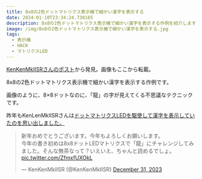 ```yaml
---
title: 8x8の2色ドットマトリクス表示機で細かい漢字を表示する
date: 2024-01-10T23:34:24.730165
description: 8x8の2色ドットマトリクス表示機で細かい漢字を表示する作例を紹介します
image: /img/8x8の2色ドットマトリクス表示機で細かい漢字を表示する.jpg
tags:
  - 表示機
  - HACK
  - マトリクスLED
---
```

[KenKenMkIISRさんのポスト](https://twitter.com/KenKenMkIISR/status/1741477812564013323)から発見。画像もここから転載。

8x8の2色ドットマトリクス表示機で細かい漢字を表示する作例です。

画像のように、8×8ドットなのに、「龍」の字が見えてくる不思議なテクニックです。

昨年もKenLenMkIISRさんは[ドットマトリクスLEDを駆使して漢字を表示していたのを思い出しました。](../../post/低解像度のドットマトリクスledで複雑な漢字を表示するhack)


<blockquote class="twitter-tweet"><p lang="ja" dir="ltr">新年おめでとうございます。今年もよろしくお願いします。<br>今年の書き初めは8x8ドットLEDマトリクスで「龍」にチャレンジしてみました。そんな無茶なって？いえいえ、ちゃんと読めるでしょ。 <a href="https://t.co/ZfmxfUXOkL">pic.twitter.com/ZfmxfUXOkL</a></p>&mdash; KenKenMkIISR (@KenKenMkIISR) <a href="https://twitter.com/KenKenMkIISR/status/1741477812564013323?ref_src=twsrc%5Etfw">December 31, 2023</a></blockquote>
<script async src="https://platform.twitter.com/widgets.js" charset="utf-8"></script>




